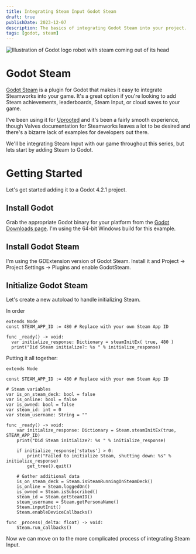 ```yaml
---
title: Integrating Steam Input Godot Steam
draft: true
publishDate: 2023-12-07
description: The basics of integrating Godot Steam into your project.
tags: [godot, steam]
---
```


![Illustration of Godot logo robot with steam coming out of its head](/assets/blog/godot-steam/godot-robot.png)

# Godot Steam

[Godot Steam](https://github.com/CoaguCo-Industries/GodotSteam) is a plugin for Godot that makes it easy to integrate Steamworks into your game. It's a great option if you're looking to add Steam achievements, leaderboards, Steam Input, or cloud saves to your game.

I've been using it for [Uprooted](/projects/uprooted) and it's been a fairly smooth experience, though Valves documentation for Steamworks leaves a lot to be desired and there's a bizarre lack of examples for developers out there.

We'll be integrating Steam Input with our game throughout this series, but lets start by adding Steam to Godot.

# Getting Started
Let's get started adding it to a Godot 4.2.1 project.

## Install Godot
Grab the appropriate Godot binary for your platform from the [Godot Downloads page](https://godotengine.org/download). I'm using the 64-bit Windows build for this example.

## Install Godot Steam
I'm using the GDExtension version of Godot Steam.
Install it and Project -> Project Settings -> Plugins and enable GodotSteam.

## Initialize Godot Steam
Let's create a new autoload to handle initializing Steam.

In order 
```gdscript
extends Node
const STEAM_APP_ID := 480 # Replace with your own Steam App ID

func _ready() -> void:
  var initialize_response: Dictionary = steamInitEx( true, 480 )
  print("Did Steam initialize?: %s " % initialize_response)
```


Putting it all together:
```gdscript
extends Node

const STEAM_APP_ID := 480 # Replace with your own Steam App ID

# Steam variables
var is_on_steam_deck: bool = false
var is_online: bool = false
var is_owned: bool = false
var steam_id: int = 0
var steam_username: String = ""

func _ready() -> void:
	var initialize_response: Dictionary = Steam.steamInitEx(true, STEAM_APP_ID)
	print("Did Steam initialize?: %s " % initialize_response)

	if initialize_response['status'] > 0:
		print("Failed to initialize Steam, shutting down: %s" % initialize_response)
		get_tree().quit()

	# Gather additional data
	is_on_steam_deck = Steam.isSteamRunningOnSteamDeck()
	is_online = Steam.loggedOn()
	is_owned = Steam.isSubscribed()
	steam_id = Steam.getSteamID()
	steam_username = Steam.getPersonaName()
	Steam.inputInit()
	Steam.enableDeviceCallbacks()

func _process(_delta: float) -> void:
	Steam.run_callbacks()
```

Now we can move on to the more complicated process of integrating Steam Input.
